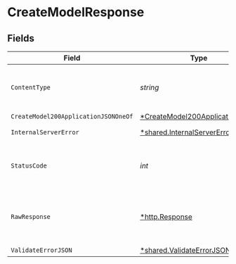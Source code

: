 # CreateModelResponse


## Fields

| Field                                                                                      | Type                                                                                       | Required                                                                                   | Description                                                                                |
| ------------------------------------------------------------------------------------------ | ------------------------------------------------------------------------------------------ | ------------------------------------------------------------------------------------------ | ------------------------------------------------------------------------------------------ |
| `ContentType`                                                                              | *string*                                                                                   | :heavy_check_mark:                                                                         | HTTP response content type for this operation                                              |
| `CreateModel200ApplicationJSONOneOf`                                                       | [*CreateModel200ApplicationJSON](../../models/operations/createmodel200applicationjson.md) | :heavy_minus_sign:                                                                         | Ok                                                                                         |
| `InternalServerError`                                                                      | [*shared.InternalServerError](../../models/shared/internalservererror.md)                  | :heavy_minus_sign:                                                                         | Something went wrong                                                                       |
| `StatusCode`                                                                               | *int*                                                                                      | :heavy_check_mark:                                                                         | HTTP response status code for this operation                                               |
| `RawResponse`                                                                              | [*http.Response](https://pkg.go.dev/net/http#Response)                                     | :heavy_minus_sign:                                                                         | Raw HTTP response; suitable for custom response parsing                                    |
| `ValidateErrorJSON`                                                                        | [*shared.ValidateErrorJSON](../../models/shared/validateerrorjson.md)                      | :heavy_minus_sign:                                                                         | Conflict                                                                                   |